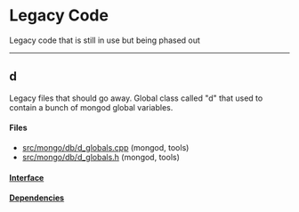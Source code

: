 # Legacy Code
Legacy code that is still in use but being phased out


-------------

## d
Legacy files that should go away. Global class called "d" that used to contain a bunch of mongod global variables.

#### Files
- [src/mongo/db/d\_globals.cpp](https://github.com/mongodb/mongo/tree/r2.6.0/src/mongo/db/d_globals.cpp)   (mongod, tools)
- [src/mongo/db/d\_globals.h](https://github.com/mongodb/mongo/tree/r2.6.0/src/mongo/db/d_globals.h)   (mongod, tools)

#### [Interface](interface/0)

#### [Dependencies](dependencies/0)
